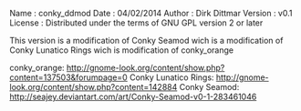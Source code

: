 Name    : conky_ddmod
Date    : 04/02/2014
Author  : Dirk Dittmar
Version : v0.1
License : Distributed under the terms of GNU GPL version 2 or later

This version is a modification of Conky Seamod wich is a modification of Conky Lunatico Rings wich is modification of conky_orange

conky_orange:         http://gnome-look.org/content/show.php?content=137503&forumpage=0
Conky Lunatico Rings: http://gnome-look.org/content/show.php?content=142884
Conky Seamod:         http://seajey.deviantart.com/art/Conky-Seamod-v0-1-283461046